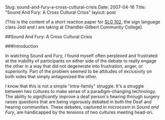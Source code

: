 Slug: sound-and-fury-a-cross-cultural-crisis
Date: 2007-04-16
Title: "Sound And Fury: A Cross Cultural Crisis"
layout: post

(This is the content of a short reaction paper for [SLG 102](http://www.cgc.maricopa.edu/cgi-bin/curric.pl?crs=slg102), the sign language class Jodi and I are taking at Chandler-Gilbert Community College).

##Sound And Fury: A Cross Cultural Crisis

###Introduction

In watching Sound and Fury, I found myself often perplexed and frustrated at the inability of participants on either side of the debate to really engage the other in a way that did not degenerate into frustration, anger, or superiority. Part of the problem seemed to be attitudes of exclusivity on both sides that simply antagonized the other.

I know that this is not a simple &quot;intra-family&quot; struggle. It&#39;s a struggle between two cultures to make sense of a paradigm-changing technology. The ability to *significantly* improve a deaf person&#39;s hearing through surgery raises questions that are being vigorously debated in both the Deaf and hearing communities. These debates, captured in microcosm in *Sound and Fury*, are handicapped by the tensions of two cultures meeting head-on.
